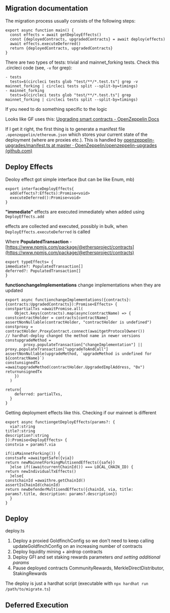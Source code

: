 ## Migration documentation

The migration process usually consists of the following steps:

```tsx
export async function main() {
  const effects = await getDeployEffects()
  const {deployedContracts, upgradedContracts} = await deploy(effects)
  await effects.executeDeferred()
  return {deployedContracts, upgradedContracts}
}
```

There are two types of tests: trivial and mainnet_forking tests. Check this .circleci code (see, `-v` for grep):

```tsx
- tests
  tests=$(circleci tests glob "test/**/*.test.ts"| grep -v mainnet_forking | circleci tests split --split-by=timings)
- mainnet_forking
  tests=$(circleci tests glob "test/**/*.test.ts"| grep mainnet_forking | circleci tests split --split-by=timings)
```

If you need to do something specific to the logic

Looks like GF uses this: [Upgrading smart contracts - OpenZeppelin Docs](https://docs.openzeppelin.com/learn/upgrading-smart-contracts)

If I get it right, the first thing is to generate a manifest file `.openzeppelin/ethereum.json` which stores your current state of the deployment (where are proxies etc.). This is handled by [openzeppelin-upgrades/manifest.ts at master · OpenZeppelin/openzeppelin-upgrades (github.com)](https://github.com/OpenZeppelin/openzeppelin-upgrades/blob/master/packages/core/src/manifest.ts)

## Deploy Effects

Deoloy effect got simple interface (but can be like Enum, mb)

```tsx
export interfaceDeployEffects{
  add(effects?:Effects):Promise<void>
  executeDeferred():Promise<void>
}
```

**"immediate"** effects are executed immediately when added using `DeployEffects.add`

effects are collected and executed, possibly in bulk, when `DeployEffects.executeDeferred` is called

Where **PopulatedTransaction** - [https://www.npmjs.com/package/@ethersproject/contracts](https://www.npmjs.com/package/@ethersproject/contracts)

```tsx
export typeEffects= {
immediate?: PopulatedTransaction[]
deferred?: PopulatedTransaction[]
}
```

**functionchangeImplementations** change implementations when they are updated

```tsx
export async functionchangeImplementations({contracts}: {contracts:UpgradedContracts}):Promise<Effects> {
constpartialTxs =awaitPromise.all(
    Object.keys(contracts).map(async(contractName) => {
constcontractHolder = contracts[contractName]
assertNonNullable(contractHolder, "contractHolder is undefined")
constproxy = contractHolder.ProxyContract.connect(awaitgetProtocolOwner())
// hardhat-deploy changed the method name in newer versions
constupgradeMethod =
        proxy.populateTransaction["changeImplementation"] || proxy.populateTransaction["upgradeToAndCall"]
assertNonNullable(upgradeMethod, `upgradeMethod is undefined for ${contractName}`)
constunsignedTx =awaitupgradeMethod(contractHolder.UpgradedImplAddress, "0x")
returnunsignedTx
    })
  )

return{
    deferred: partialTxs,
  }
}
```

Getting deployment effects like this. Checking if our mainnet is different

```tsx
export async functiongetDeployEffects(params?: {
  via?:string
title?:string
description?:string
}):Promise<DeployEffects> {
constvia = params?.via

if(isMainnetForking()) {
constsafe =awaitgetSafe({via})
return newMainnetForkingMultisendEffects({safe})
  }else if((awaitcurrentChainId()) === LOCAL_CHAIN_ID) {
return newIndividualTxEffects()
  }else{
constchainId =awaithre.getChainId()
assertIsChainId(chainId)
return newDefenderMultisendEffects({chainId, via, title: params?.title, description: params?.description})
  }
}
```

## Deploy

deploy.ts

1. Deploy a proxied GoldfinchConfig so we don't need to keep calling updateGoldfinchConfig on an increasing number of contracts
2. Deploy liquidity mining + airdrop contracts
3. Deploy GFI and set staking rewards parameters *and setting additional params*
4. Pause deployed contracts CommunityRewards, MerkleDirectDistributor, StakingRewards

The deploy is just a hardhat script (executable with `npx hardhat run /path/to/migrate.ts`)

## Deferred Execution
